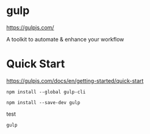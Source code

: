 # gulp #

<https://gulpjs.com/>

A toolkit to automate & enhance your workflow


# Quick Start #

<https://gulpjs.com/docs/en/getting-started/quick-start>


```shell
npm install --global gulp-cli
```

```shell
npm install --save-dev gulp
```

test

```shell
gulp
```
